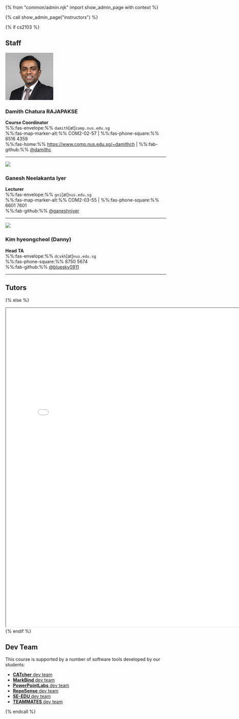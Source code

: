 {% from "common/admin.njk" import show_admin_page with context %}

{% call show_admin_page("instructors") %}
<div id="main">
{% if cs2103 %}

## Staff

<div class="container">
  <div class="row bt-2">
    <div class="col-3">

<img src="images/damith.png" width="150" class="mt-1 rounded"/>
    </div>
    <div class="col">

### **Damith** Chatura RAJAPAKSE

**Course Coordinator**<br>
%%:fas-envelope:%% `damith`[at]`comp.nus.edu.sg`<br>
%%:fas-map-marker-alt:%% COM2-02-57 | %%:fas-phone-square:%% 6516 4359<br>
%%:fas-home:%% https://www.comp.nus.edu.sg/~damithch | %%:fab-github:%% [@damithc](https://github.com/damithc)
    </div>
  </div>
</div>

-----------------------------

<div class="container">
  <div class="row bt-2">
    <div class="col-3">

 <!--
<img src="{{ url_course_gihub_io }}/tutor-photos/prabhu-na.png" width="150" onerror="this.src='images/placeholder-large.png';" class="mt-1 rounded">
    </div>
    <div class="col">

### **Prabhu** NATARAJAN

**Lecturer**<br>
%%:fas-envelope:%% `prabhu`[at]`comp.nus.edu.sg`<br>
%%:fas-map-marker-alt:%% COM3-02-34 | %%:fas-phone-square:%% 6516 1105<br>
%%:fab-github:%% [@prabhu-na](https://github.com/prabhu-na)
-->

<img src="{{ url_course_gihub_io }}/tutor-photos/ganeshniyer.png" width="150" onerror="this.src='images/placeholder-large.png';" class="mt-1 rounded">
    </div>
    <div class="col">

### **Ganesh** Neelakanta Iyer

**Lecturer**<br>
%%:fas-envelope:%% `gni`[at]`nus.edu.sg`<br>
%%:fas-map-marker-alt:%% COM2-03-55 | %%:fas-phone-square:%% 6601 7601<br>
%%:fab-github:%% [@ganeshniyer](https://github.com/ganeshniyer)
    </div>
  </div>
</div>

-----------------------------

<div class="container">
  <div class="row bt-2">
    <div class="col-3">

<img src="{{ url_course_gihub_io }}/tutor-photos/bluesky0911.png" width="150" onerror="this.src='images/placeholder-large.png';" class="mt-1 rounded">
    </div>
    <div class="col">

### Kim hyeongcheol (**Danny**)

**Head TA**<br>
%%:fas-envelope:%% `dcskh`[at]`nus.edu.sg`<br>
%%:fas-phone-square:%% 8750 5674<br>
%%:fab-github:%% [@bluesky0911](https://github.com/bluesky0911)
    </div>
  </div>
</div>

-----------------------------
<!--
<div class="container">
  <div class="row bt-2">
    <div class="col-3">

<img src="{{ url_course_gihub_io }}/tutor-photos/anisyusof-sc.png" width="150" onerror="this.src='images/placeholder-large.png';" class="mt-1 rounded">
    </div>
    <div class="col">

### **Anis** Bin Yusof

**Graduate Tutor**<br>
%%:fas-envelope:%% `anis`[at]`comp.nus.edu.sg`<br>
%%:fas-phone-square:%% 6516 8557<br>
%%:fab-github:%% [@anisyusof-sc](https://github.com/anisyusof-sc)
    </div>
  </div>
</div>
-->

## Tutors

<include src="tutors-info.md" />

{% else %}
<iframe src="{{ url_instructors }}" width="800" height="1000" ></iframe>
{% endif %}


## Dev Team

This course is supported by a number of software tools developed by our students:

* [**CATcher** dev team](https://github.com/CATcher-org/CATcher#current-dev-team)
* [**MarkBind** dev team](https://markbind.org/about.html)
* [**PowerPointLabs** dev team](https://www.comp.nus.edu.sg/~pptlabs/contact.html)
* [**RepoSense** dev team](https://reposense.org/about.html)
* [**SE-EDU** dev team](https://se-education.org/docs/team.html)
* [**TEAMMATES** dev team](https://teammatesv4.appspot.com/web/front/about)

</div>

{% endcall %}
